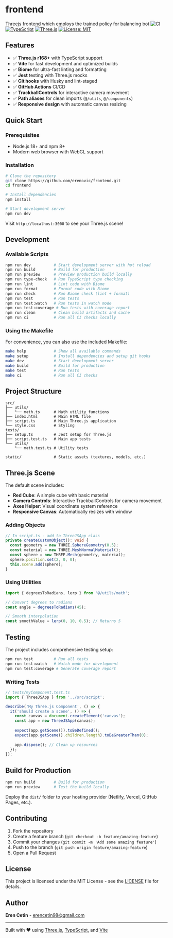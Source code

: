 # frontend

Threejs frontend which employs the trained policy for balancing bot
[![CI](https://github.com/erenovic/frontend/workflows/CI/badge.svg)](https://github.com/erenovic/frontend/actions)
[![TypeScript](https://img.shields.io/badge/TypeScript-5.5+-blue.svg)](https://www.typescriptlang.org/)
[![Three.js](https://img.shields.io/badge/Three.js-r168+-green.svg)](https://threejs.org/)
[![License: MIT](https://img.shields.io/badge/License-MIT-yellow.svg)](https://opensource.org/licenses/MIT)

## Features

- ✅ **Three.js r168+** with TypeScript support
- ✅ **Vite** for fast development and optimized builds
- ✅ **Biome** for ultra-fast linting and formatting
- ✅ **Jest** testing with Three.js mocks
- ✅ **Git hooks** with Husky and lint-staged
- ✅ **GitHub Actions** CI/CD
- ✅ **TrackballControls** for interactive camera movement
- ✅ **Path aliases** for clean imports (`@/utils`, `@/components`)
- ✅ **Responsive design** with automatic canvas resizing

## Quick Start

### Prerequisites

- Node.js 18+ and npm 8+
- Modern web browser with WebGL support

### Installation

```bash
# Clone the repository
git clone https://github.com/erenovic/frontend.git
cd frontend

# Install dependencies
npm install

# Start development server
npm run dev
```

Visit `http://localhost:3000` to see your Three.js scene!

## Development

### Available Scripts

```bash
npm run dev          # Start development server with hot reload
npm run build        # Build for production
npm run preview      # Preview production build locally
npm run type-check   # Run TypeScript type checking
npm run lint         # Lint code with Biome
npm run format       # Format code with Biome
npm run check        # Run Biome check (lint + format)
npm run test         # Run tests
npm run test:watch   # Run tests in watch mode
npm run test:coverage # Run tests with coverage report
npm run clean        # Clean build artifacts and cache
npm run ci           # Run all CI checks locally
```

### Using the Makefile

For convenience, you can also use the included Makefile:

```bash
make help            # Show all available commands
make setup           # Install dependencies and setup git hooks
make dev             # Start development server
make build           # Build for production
make test            # Run tests
make ci              # Run all CI checks
```

## Project Structure

```
src/
├── utils/
│   └── math.ts      # Math utility functions
├── index.html       # Main HTML file
├── script.ts        # Main Three.js application
└── style.css        # Styling
tests/
├── setup.ts         # Jest setup for Three.js
├── script.test.ts   # Main app tests
└── utils/
    └── math.test.ts # Utility tests

static/              # Static assets (textures, models, etc.)
```

## Three.js Scene

The default scene includes:

- **Red Cube**: A simple cube with basic material
- **Camera Controls**: Interactive TrackballControls for camera movement
- **Axes Helper**: Visual coordinate system reference
- **Responsive Canvas**: Automatically resizes with window

### Adding Objects

```typescript
// In script.ts - add to ThreeJSApp class
private createCustomObject(): void {
  const geometry = new THREE.SphereGeometry(0.5);
  const material = new THREE.MeshNormalMaterial();
  const sphere = new THREE.Mesh(geometry, material);
  sphere.position.set(2, 0, 0);
  this.scene.add(sphere);
}
```

### Using Utilities

```typescript
import { degreesToRadians, lerp } from '@/utils/math';

// Convert degrees to radians
const angle = degreesToRadians(45);

// Smooth interpolation
const smoothValue = lerp(0, 10, 0.5); // Returns 5
```

## Testing
The project includes comprehensive testing setup:

```bash
npm run test         # Run all tests
npm run test:watch   # Watch mode for development
npm run test:coverage # Generate coverage report
```

### Writing Tests

```typescript
// tests/myComponent.test.ts
import { ThreeJSApp } from '../src/script';

describe('My Three.js Component', () => {
  it('should create a scene', () => {
    const canvas = document.createElement('canvas');
    const app = new ThreeJSApp(canvas);
    
    expect(app.getScene()).toBeDefined();
    expect(app.getScene().children.length).toBeGreaterThan(0);
    
    app.dispose(); // Clean up resources
  });
});
```

## Build for Production

```bash
npm run build        # Build for production
npm run preview      # Test the build locally
```

Deploy the `dist/` folder to your hosting provider (Netlify, Vercel, GitHub Pages, etc.).

## Contributing

1. Fork the repository
2. Create a feature branch (`git checkout -b feature/amazing-feature`)
3. Commit your changes (`git commit -m 'Add some amazing feature'`)
4. Push to the branch (`git push origin feature/amazing-feature`)
5. Open a Pull Request

## License

This project is licensed under the MIT License - see the [LICENSE](LICENSE) file for details.

## Author

**Eren Cetin** - [erencetin98@gmail.com](mailto:erencetin98@gmail.com)

---

Built with ❤️ using [Three.js](https://threejs.org/), [TypeScript](https://www.typescriptlang.org/), and [Vite](https://vitejs.dev/)